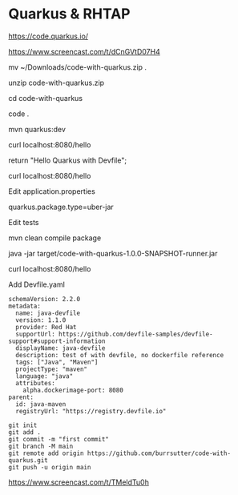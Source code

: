 # Quarkus & RHTAP

https://code.quarkus.io/

https://www.screencast.com/t/dCnGVtD07H4

mv ~/Downloads/code-with-quarkus.zip .

unzip code-with-quarkus.zip

cd code-with-quarkus

code .

mvn quarkus:dev

curl localhost:8080/hello

return "Hello Quarkus with Devfile";

curl localhost:8080/hello

Edit application.properties

quarkus.package.type=uber-jar

Edit tests

mvn clean compile package

java -jar target/code-with-quarkus-1.0.0-SNAPSHOT-runner.jar

curl localhost:8080/hello

Add Devfile.yaml

```
schemaVersion: 2.2.0
metadata:
  name: java-devfile
  version: 1.1.0
  provider: Red Hat
  supportUrl: https://github.com/devfile-samples/devfile-support#support-information
  displayName: java-devfile
  description: test of with devfile, no dockerfile reference
  tags: ["Java", "Maven"]
  projectType: "maven"
  language: "java"
  attributes:
    alpha.dockerimage-port: 8080
parent:
  id: java-maven
  registryUrl: "https://registry.devfile.io"
```

```
git init
git add .
git commit -m "first commit"
git branch -M main
git remote add origin https://github.com/burrsutter/code-with-quarkus.git
git push -u origin main
```


https://www.screencast.com/t/TMeldTu0h